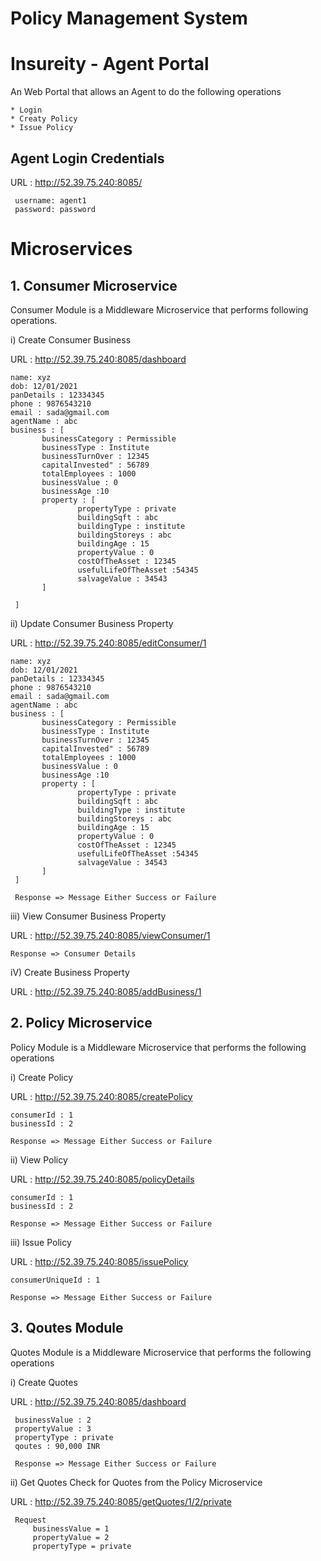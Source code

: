 # Policy Management System

# Insureity - Agent Portal 
An Web Portal that allows an Agent to do the following operations

    * Login
    * Creaty Policy
    * Issue Policy

## Agent Login Credentials

   URL : http://52.39.75.240:8085/

     username: agent1
     password: password


# Microservices

## 1. Consumer Microservice
Consumer Module is a Middleware Microservice that performs following operations.

i) Create Consumer Business
  
  URL : http://52.39.75.240:8085/dashboard
  
    name: xyz
    dob: 12/01/2021
    panDetails : 12334345
    phone : 9876543210
    email : sada@gmail.com
    agentName : abc
    business : [
           businessCategory : Permissible 
           businessType : Institute 
           businessTurnOver : 12345
           capitalInvested" : 56789
           totalEmployees : 1000
           businessValue : 0
           businessAge :10
           property : [
                   propertyType : private
                   buildingSqft : abc
                   buildingType : institute
                   buildingStoreys : abc
                   buildingAge : 15
                   propertyValue : 0
                   costOfTheAsset : 12345
                   usefulLifeOfTheAsset :54345
                   salvageValue : 34543
           ]

     ]

ii) Update Consumer Business Property

  URL : http://52.39.75.240:8085/editConsumer/1

    name: xyz
    dob: 12/01/2021
    panDetails : 12334345
    phone : 9876543210
    email : sada@gmail.com
    agentName : abc
    business : [
           businessCategory : Permissible 
           businessType : Institute 
           businessTurnOver : 12345
           capitalInvested" : 56789
           totalEmployees : 1000
           businessValue : 0
           businessAge :10
           property : [
                   propertyType : private
                   buildingSqft : abc
                   buildingType : institute
                   buildingStoreys : abc
                   buildingAge : 15
                   propertyValue : 0
                   costOfTheAsset : 12345
                   usefulLifeOfTheAsset :54345
                   salvageValue : 34543
           ]
     ]
     
     Response => Message Either Success or Failure

iii) View Consumer Business Property

  URL :  http://52.39.75.240:8085/viewConsumer/1
  
    Response => Consumer Details

  
iV) Create Business Property 

  URL : http://52.39.75.240:8085/addBusiness/1
  
  
## 2. Policy Microservice
Policy Module is a Middleware Microservice that performs the following operations

i) Create Policy

  URL : http://52.39.75.240:8085/createPolicy
    
    consumerId : 1
    businessId : 2
    
    Response => Message Either Success or Failure

ii) View Policy 

  URL : http://52.39.75.240:8085/policyDetails
    
    consumerId : 1
    businessId : 2
    
    Response => Message Either Success or Failure
    
iii) Issue Policy 

  URL : http://52.39.75.240:8085/issuePolicy

    consumerUniqueId : 1
    
    Response => Message Either Success or Failure

## 3. Qoutes Module
  Quotes Module is a Middleware Microservice that performs the following operations

i) Create Quotes

  URL : http://52.39.75.240:8085/dashboard
  
     businessValue : 2
     propertyValue : 3
     propertyType : private
     qoutes : 90,000 INR
     
     Response => Message Either Success or Failure

ii) Get Quotes 
Check for Quotes from the Policy Microservice

  URL : http://52.39.75.240:8085/getQuotes/1/2/private
   
     Request
         businessValue = 1
         propertyValue = 2
         propertyType = private

